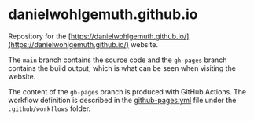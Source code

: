 # danielwohlgemuth.github.io

Repository for the [https://danielwohlgemuth.github.io/](https://danielwohlgemuth.github.io/) website.

The `main` branch contains the source code and the `gh-pages` branch contains the build output, which is what can be seen when visiting the website.

The content of the `gh-pages` branch is produced with GitHub Actions. The workflow definition is described in the [github-pages.yml](.github/workflows/github-pages.yml) file under the `.github/workflows` folder.
